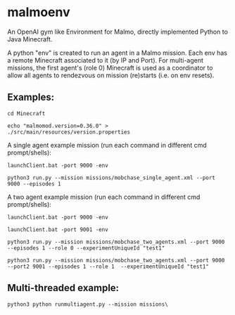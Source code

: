# malmoenv #

An OpenAI gym like Environment for Malmo, directly implemented Python to Java Minecraft.

A python "env" is created to run an agent in a Malmo mission. Each env has a remote Minecraft 
associated to it (by IP and Port). For multi-agent missions, the first agent's (role 0)
Minecraft is used as a coordinator to allow all agents to rendezvous on mission (re)starts
(i.e. on env resets).

## Examples: ##

`cd Minecraft`

`echo "malmomod.version=0.36.0" > ./src/main/resources/version.properties`

A single agent example mission (run each command in different cmd prompt/shells):

`launchClient.bat -port 9000 -env`

`python3 run.py --mission missions/mobchase_single_agent.xml --port 9000 --episodes 1`

A two agent example mission (run each command in different cmd prompt/shells):

`launchClient.bat -port 9000 -env`

`launchClient.bat -port 9001 -env`

`python3 run.py --mission missions/mobchase_two_agents.xml --port 9000 --episodes 1 --role 0 --experimentUniqueId "test1"`

`python3 run.py --mission missions/mobchase_two_agents.xml --port 9000 --port2 9001 --episodes 1 --role 1  --experimentUniqueId "test1"`

## Multi-threaded example: ##

`python3 python runmultiagent.py --mission missions\`

